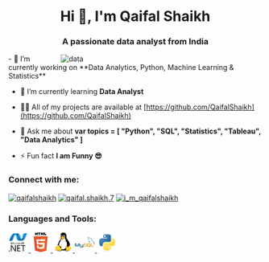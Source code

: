 <h1 align="center">Hi 👋, I'm Qaifal Shaikh</h1>
<h3 align="center">A passionate data analyst from India</h3>
<img align="right" alt="data" width="400" src="https://github.com/user-attachments/assets/2dd133df-8285-4eee-9208-3291c1060ba4.gif">
- 🔭 I’m currently working on **Data Analytics, Python, Machine Learning & Statistics**

- 🌱 I’m currently learning **Data Analyst**

- 👨‍💻 All of my projects are available at [https://github.com/QaifalShaikh](https://github.com/QaifalShaikh)

- 💬 Ask me about **var topics = [ "Python", "SQL", "Statistics", "Tableau", "Data Analytics" ]**

- ⚡ Fun fact **I am Funny 😎**

<h3 align="left">Connect with me:</h3>
<p align="left">
<a href="https://linkedin.com/in/qaifalshaikh" target="blank"><img align="center" src="https://raw.githubusercontent.com/rahuldkjain/github-profile-readme-generator/master/src/images/icons/Social/linked-in-alt.svg" alt="qaifalshaikh" height="30" width="40" /></a>
<a href="https://fb.com/qaifal.shaikh.7" target="blank"><img align="center" src="https://raw.githubusercontent.com/rahuldkjain/github-profile-readme-generator/master/src/images/icons/Social/facebook.svg" alt="qaifal.shaikh.7" height="30" width="40" /></a>
<a href="https://instagram.com/i_m_qaifalshaikh" target="blank"><img align="center" src="https://raw.githubusercontent.com/rahuldkjain/github-profile-readme-generator/master/src/images/icons/Social/instagram.svg" alt="i_m_qaifalshaikh" height="30" width="40" /></a>
</p>

<h3 align="left">Languages and Tools:</h3>
<p align="left"> <a href="https://dotnet.microsoft.com/" target="_blank" rel="noreferrer"> <img src="https://raw.githubusercontent.com/devicons/devicon/master/icons/dot-net/dot-net-original-wordmark.svg" alt="dotnet" width="40" height="40"/> </a> <a href="https://www.w3.org/html/" target="_blank" rel="noreferrer"> <img src="https://raw.githubusercontent.com/devicons/devicon/master/icons/html5/html5-original-wordmark.svg" alt="html5" width="40" height="40"/> </a> <a href="https://www.linux.org/" target="_blank" rel="noreferrer"> <img src="https://raw.githubusercontent.com/devicons/devicon/master/icons/linux/linux-original.svg" alt="linux" width="40" height="40"/> </a> <a href="https://www.mysql.com/" target="_blank" rel="noreferrer"> <img src="https://raw.githubusercontent.com/devicons/devicon/master/icons/mysql/mysql-original-wordmark.svg" alt="mysql" width="40" height="40"/> </a> <a href="https://www.python.org" target="_blank" rel="noreferrer"> <img src="https://raw.githubusercontent.com/devicons/devicon/master/icons/python/python-original.svg" alt="python" width="40" height="40"/> </a> </p>
